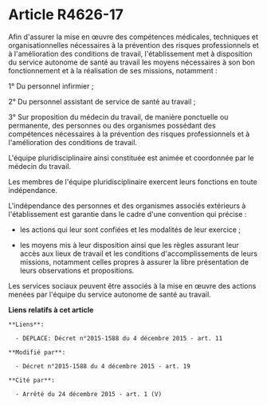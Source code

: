 # Article R4626-17

Afin d'assurer la mise en œuvre des compétences médicales, techniques et organisationnelles nécessaires à la prévention des
risques professionnels et à l'amélioration des conditions de travail, l'établissement met à disposition du service autonome
de santé au travail les moyens nécessaires à son bon fonctionnement et à la réalisation de ses missions, notamment : 

1° Du personnel infirmier ; 

2° Du personnel assistant de service de santé au travail ; 

3° Sur proposition du médecin du travail, de manière ponctuelle ou permanente, des personnes ou des organismes possédant des
compétences nécessaires à la prévention des risques professionnels et à l'amélioration des conditions de travail. 

L'équipe pluridisciplinaire ainsi constituée est animée et coordonnée par le médecin du travail. 

Les membres de l'équipe pluridisciplinaire exercent leurs fonctions en toute indépendance. 

L'indépendance des personnes et des organismes associés extérieurs à l'établissement est garantie dans le cadre d'une
convention qui précise : 

- les actions qui leur sont confiées et les modalités de leur exercice ; 

- les moyens mis à leur disposition ainsi que les règles assurant leur accès aux lieux de travail et les conditions
d'accomplissements de leurs missions, notamment celles propres à assurer la libre présentation de leurs observations et
propositions. 

Les services sociaux peuvent être associés à la mise en œuvre des actions menées par l'équipe du service autonome de santé au
travail.

**Liens relatifs à cet article**

	**Liens**:

	  - DEPLACE: Décret n°2015-1588 du 4 décembre 2015 - art. 11

	**Modifié par**:

	  - Décret n°2015-1588 du 4 décembre 2015 - art. 19

	**Cité par**:

	  - Arrêté du 24 décembre 2015 - art. 1 (V)

